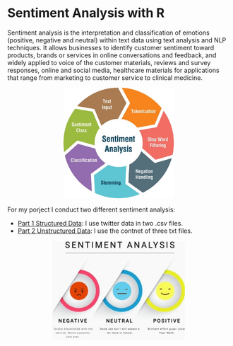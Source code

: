 # Sentiment Analysis with R
Sentiment analysis is the interpretation and classification of emotions (positive, negative and neutral) within text data using text analysis and NLP techniques.
It allows businesses to identify customer sentiment toward products, brands or services in online conversations and feedback, and widely applied to voice of the customer materials, reviews and survey responses, online and social media, healthcare materials for applications that range from marketing to customer service to clinical medicine.

<p align="center">
  <img src="https://github.com/AnahitaS/Text_sentiment_analysis_R/blob/main/images/02_SA.jpg" alt="WordCloud" width="250"/>
</p>

For my porject I conduct two different sentiment analysis:
- [Part 1 Structured Data](https://github.com/AnahitaS/Text_sentiment_analysis_R/tree/main/Sentiment_Analysis/sentiment_analysis_structured): I use twitter data in two .csv files.
- [Part 2 Unstructured Data](https://github.com/AnahitaS/Text_sentiment_analysis_R/tree/main/Sentiment_Analysis/sentiment_analysis_unstructured): I use the contnet of three txt files. 
<p align="center">
  <img src="https://github.com/AnahitaS/Text_sentiment_analysis_R/blob/main/images/03_SA2.jpg" alt="WordCloud" width="300"/>
</p>
